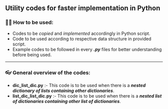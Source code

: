 ## Utility codes for faster implementation in Python 

### ✌🏼 How to be used:
- Codes to be _copied_ and _implemented_ accordingly in Python script.
- Code to be used according to respective data structure in provided script.
- Example codes to be followed in every _**.py**_ files for better understanding before being used.
***
### 👓 General overview of the codes:
- **dic_list_dic.py** :- This code is to be used when there is a _**nested dictionary of lists containing other dictionaries**_.
- **list_dic_list_dic.py** :- This code is to be used when there is a _**nested list of dictionaries containing other list of dictionaries**_.
